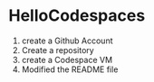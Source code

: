 # HelloCodespaces

1. create a Github Account
2. Create a repository
3. create a Codespace VM
4. Modified the README file